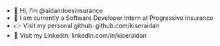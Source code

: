 - 👋 Hi, I’m @aidandoesinsurance
- :milky_way: I am currently a Software Developer Intern at Progressive Insurance
- :point_right: Visit my personal github: github.com/kiseraidan
- :thought_balloon: Visit my LinkedIn: linkedin.com/in/kiseraidan

<!---
aidandoesinsurance/aidandoesinsurance is a ✨ special ✨ repository because its `README.md` (this file) appears on your GitHub profile.
You can click the Preview link to take a look at your changes.
--->
